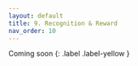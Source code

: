 ```yaml
---
layout: default
title: 9. Recognition & Reward
nav_order: 10
---
```


Coming soon 
{: .label .label-yellow }
